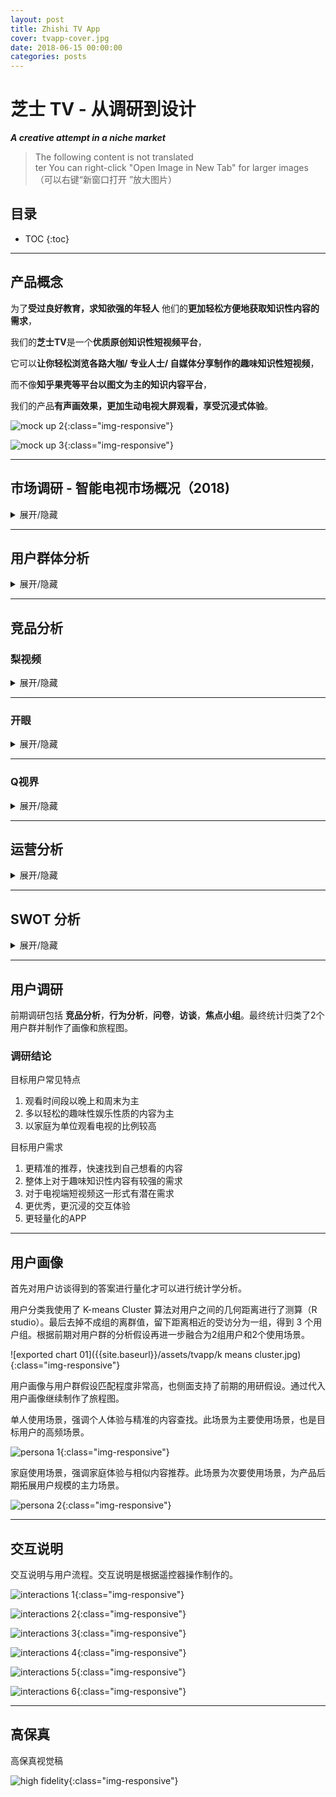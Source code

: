 ```yaml
---
layout: post
title: Zhishi TV App
cover: tvapp-cover.jpg
date: 2018-06-15 00:00:00
categories: posts
---
```


# 芝士 TV - 从调研到设计
***A creative attempt in a niche market***
<br>
> The following content is not translated  
ter
> You can right-click "Open Image in New Tab" for larger images
（可以右键“新窗口打开 ”放大图片）

## 目录
* TOC
{:toc}
---

## 产品概念  

为了**受过良好教育，求知欲强的年轻⼈** 他们的**更加轻松⽅便地获取知识性内容的需求**，

我们的**芝士TV**是一个**优质原创知识性短视频平台**，

它可以**让你轻松浏览各路⼤咖/ 专业⼈士/ ⾃媒体分享制作的趣味知识性短视频**，

而不像**知乎果壳等平台以图文为主的知识内容平台**，

我们的产品**有声画效果，更加⽣动电视⼤屏观看，享受沉浸式体验**。

![mock up 2]({{site.baseurl}}/assets/tvapp/mockup2.jpg){:class="img-responsive"}

![mock up 3]({{site.baseurl}}/assets/tvapp/mockup3.jpg){:class="img-responsive"}

---

## 市场调研 - 智能电视市场概况（2018)
<details markdown="1">

<summary>
展开/隐藏
</summary>

**发展趋势**
  - 智能电视市场已有较为庞大的用户基础，且现阶段仍在迅速增长（智能电视用户总量：2017 年底激活 1.48 亿台，2018 Q1 保有量增速 6%，激活量增速 11%。

  - 国内还没有出现流行的第一方（内容制作方）App，比如Netflix，BBC（BBC iPlayer），HBO GO等。而且在国外市场，下载量高，盈利强的app大多都有强大的内容做支撑，举例来说，YouTube 的主要内容是 UGC，而Netflix，BBC，HBO 则是 PGC+IP （自制剧/电影）的模式。

**用户使用情况**
  - 用户平均使用时长为每日4-5小时，轻度用户主要在晚上使用，重度用户家庭会出现白天全天使用。节假日会更活跃。

**用户画像**
  - 80、90后用户占主流。家庭构成以单身或二口三口小家庭为主。东部发达省份地区用户较多

**视频点播app概况**
  - 视频点播为最主要的用户需求，影视剧、综艺节目等娱乐化内容最受用户欢迎。电视app下载量中影视app占到接近一半。当贝市场点播app排名前100名中绝大部分为大型影视内容集成平台，用户量最多的为主流视频内容平台（腾讯、爱奇艺、优酷等）的电视版。

**短视频app概况**
  - 短视频电视app用户基数相对仍较小。这类app主要专注于垂直内容，用户最多的为新闻、体育类内容。游戏、动漫领域也有一两个app能排进当贝市场点播榜前100. 工具型视频APP也网罗了一部分用户，如运动、健身、广场舞等。教育类视频app主要集中在幼儿教育领域。

**应用市场（App下载市场）概况**
  - App入口混乱，主流的app下载市场有小米TV应用商店，阿里云应用市场，还有奇珀市场，当贝市场，沙发管家等。小米和阿里的市场相对其他发展更加成熟但是仅限于自家OS使用。其他的应用市场还存在管理混乱，应用质量低的探索阶段。
  - 大多数app的设计还处在探索阶段，没有形成统一的交互逻辑，新app常常需要新的操作模式，导致用户的学习成本比较高。

**总结思考**
  - 互联网电视大屏市场已有相当庞大的用户基础，增长快，用户使用时长较长，且用户行为高度集中于观看视频类内容，这一市场对视频媒体/平台中长期发展有重要的战略意义。
  - 当下互联网大屏用户中坚力量为经济较为发达开放地区的26-35岁人群，与我们的知识类短视频app的目标用户基本重合。
  - 互联网电视大屏上的视频内容消费尚以影视综艺等娱乐类内容为主，短视频app使用量相对较少，且以资讯类内容为主。知识类短视频这一细分市场尚为一片蓝海，但也意味着需要以优质内容、新鲜易用的交互体验和一定时间的宣传教育来培养市场。
  - 电视大屏上现有的视频内容绝大多数由专业机构制作（影视综艺制作公司、电视台），PGC内容少。这意味着大屏电视用户对于这一平台上的内容质量有较高期待，电视短视频app不能重复许多手机端同类app重量不重质的策略。

</details>

---

## 用户群体分析

<details markdown="1">

<summary>
展开/隐藏
</summary>

### 假设1：职场小白

**对电视APP产品期望**
- 电视端更好的用户体验和交互方式
- 更全面、更丰富、质量更高的视频内容
- 希望制作专业、干货多，少些煽情内容
- 更精准的推荐，快速找到自己想看的内容
- 可以有创新小游戏的设计但不要给用户负担，接收门槛不宜太高
- 视频内容可以突出家庭分享概念

**用户目的**
- 拓展知识面和满足好奇心
- 通过更精准的推荐快速发现自己想看的内容
- 打发时间和消遣，最好有沉浸体验，因此不希望时间太短（>10min）

**用户痛点**
- 普遍反映电视交互操作不便，时间轴难控制，检索信息繁琐
- 节目中广告太多，易让用户产生焦躁情绪
- 非主要娱乐方式，用户使用频率不高不易想起
- 节目中广告太多，易让用户产生焦躁情绪
- 一些互动设想需要不断一些在移动端很好的互动创新点在电视上不能通用

**电视使用场景**
- 下班后的晚上和周末闲暇放松时
- 连接电脑用来看电影，电视剧等（特别是在国内视频平台没有上线的国外影视剧）
- 连接游戏主机使用

**启发和设计机会**
- 内容方面，知识、应用类视频结合明星的话题效应，如周一围、张译等实力派演员谈演技，罗辑思维和圆桌派这种干货较多的知识类脱口秀、见字如面、朗读者等文化类节目都是我们可纳入考虑范围的，可根据下一步具体用户划分而定
- 另一个层面考虑，用户在某个时间段内的需求，会考虑单项的知识类视频 比如要去旅游了，就会去关注网红达人旅游类的介绍目的地的视频 如需健身可参考很多明星的健身私教视频
互动功能可以跟手机结合起来，用手机作为互动的操作工具，显示在电视端

**总结**

- **这部分人群是本产品的巨大潜在用户群，应该作为重点发展用户，他们对电视APP的期望高，使用意愿也高**

---

### 假设2：已婚有房者

**用户特点**
- 这类人群，以家庭为单位观看电视的频率会更高一些 典型场景包括和爱人一起煲剧，看电影，和孩子一起看动画片，和老人一起看新闻等此时的电视起到的是一个链接家人的作用，内容形式也更适合多人观看，以电影电视综艺等娱乐性内容为主  

**用户目的**
- 他们希望电视能有更多适合家庭观看的内容，为了家庭观看需求愿意付费  
- 对知识类趣味短视频有兴趣，但希望内容有足够的亮点和差异性，能有优质的作者可以长期关注，而且时长认为至少在20分钟以上，否则会觉得不会有什么深度  

**电视使用场景**
- 观看时间段以晚上和周末为主 单次时长较长，也跟内容有关  
- 一个人观看电视的频率较低，而且多以轻松的趣味性娱乐性质的内容为主  

**用户痛点**
- 适合家庭观看的电视内容不多
- 看手机时间太多，如果一家人各自看着手机会很可怕  
- 感兴趣的资源不好找，版权也会有些限制
- 电视的交互方式不是很方便  
- 优质的知识类视频在电视上很少见

**解决方案**
- 利用大数据，推送你感兴趣的内容  
- 趣味性的形式，看完后会有思考的视频更符合现代人的节奏  
- 对于增加互动体验的功能，表示期待，但希望做的更轻量化 不想有过多压力和负担  
- 互动功能可以跟手机结合起来，用手机作为互动的操作工具，显示在电视端  

**启发和设计机会**
- 突出家庭的互动性，如面向孩子寓教于乐的视频适合电视看

**总结**
- **整体来说，是我们的主要用户群**
- **这部分人群与我们的用户定位基本一致，主要变量出现在以家庭为单位上 但我们以一二线年轻家庭为主，从家庭成员构成，还有整体内容品味上对于这类趣味知识性段视频有潜在需求，关键在于怎样在内容上做出差异性，在观看体验能否有一些亮点**

### 假设3：与父母同住者

**用户特点**
- 对这类用户而言，观看电视是他们陪伴父母的重要方式，因此在电视的内容选择和使用习惯上会以父母的意愿为主。当他们需要看自己感兴趣的内容时，通常会选择用手机、ipad或电脑观看

**智能电视使用场景**
- 工作日晚饭时间，每次半小时左右 观看内容通常为新闻、体育赛事、CCTV的纪录片、综艺等 常用电视的点播功能
- 周末每次2-3小时 观看内容为电影、综艺 若电视系统本身提供的影视综艺内容不够丰富，他们会使用手机搜索相关内容，再投屏到电视大屏观看
- 大部分时间会与父母共同观看，观看的内容也以父母的选择为主，偶尔会与父母共同选择观看内容

**对趣味知识类视频内容的需求**
- 大部分用户本身就有观看趣味知识类视频的习惯 其中内容的制作精良程度和知识的趣味性是他们关注的重点
- 对于他们认可的知识类视频生产者，他们愿意持续关注。若内容符合他们兴趣，也愿意付费。
- 对于明星相关的知识类内容，他们更好奇演员歌手等专业领域的分享，而对传统的讲述个人心路历程类的节目兴趣不大
- 绝大部分用户现在是在移动端看这类内容

**对知识类互动游戏的需求（以头脑王者为例）**
- 被采访到的用户都对这类游戏感兴趣，花一两个星期玩过微信上的头脑王者 他们对排位赛的方式更加感兴趣，也愿意为了刷高自己的级别称号持续投入时间

**用户痛点**
- 广电机顶盒的电视系统自带内容不够丰富，下载app也比较麻烦
- 现在的智能电视有很多个遥控，经常弄错
- 电视系统反应较迟钝

**解决方式**
- 关注交互的简洁性和易用性 可配合手机端降低交互难度

**总结**
- **这类用户的智能电视消费内容和方式都以父母的意愿为主。但他们自身对知识类趣味视频有需求，若内容合适，有可能可以引导父母一同观看。建议作为次一级的目标用户群体。**
- **这一类群体对APP的质量要求更高**

</details>

---


## 竞品分析

### 梨视频

<details markdown="1">

<summary>
展开/隐藏
</summary>

**竞争类型：间接**

**产品定位**
  - 拥有丰富的自制短视频内容资源，且符合年轻人口味的咨询类短视频app平台
  - slogan：做最好看的资讯短视频
  - 目标用户：对高质量短视频有需求的年轻人以及热衷记录身边故事的拍客

**产品功能**
  - 可根据兴趣选择不同标签定制视频内容
  - 内容优质丰富、分类清晰，包含多种类型，时长30秒至三分钟不等
  - 可预约看直播
  - 报料功能拉近了与用户距离，鼓励每个人都成为拍客贡献自己看到的故事

**功能结构**
  ![梨视频功能结构图]({{site.baseurl}}/assets/tvapp/lishiping.png){:class="img-responsive"}

**交互/视觉**
  - 白色为主，搭配黄色主色调点缀，设计风格简洁明快，没有喧宾夺主，很好地衬托了短视频封面图丰富的颜色。
  - 独家出品的视频播放界面都搭配了梨视频主题色——黄、白搭配的文字来辅助说明视频的基本情况，以及一些与视频内容产生互动的表情动效，充分体现了制作的用心，让用户对于视频形成一种系列感，拉近了与用户的距离从而认可度更高。
  - 瀑布流方式呈现视频，首页推荐视频图片用大幅占比加以动效，可以有效吸引用户注意力提高点击量
视频大多为横版，点击播放键可即时播放，少量竖版视频点击播放后自动满屏，体验非常流畅

**产品内容**
  - 内容优质丰富、分类清晰，大量的原创拍客视频，包含多种社会、科技、娱乐等多种类型，时长30秒至三分钟不等，另有大量100分钟以上的直播内容

**结论**
  - 我们的产品前期内容种类可能不及梨视频的丰富，更多聚焦在名人明星分享的知识类趣味内容
  - 梨视频的报料功能对于我们产品是一个很好的参考点，因为产品同时也面向PGC制作者，可以借此功能依靠电视平台获得更大程度曝光量，提高作者和app平台的知名度实现双赢。
  - 梨视频对于自家视频播放界面细节上的设计处理是非常值得学习的，借助电视平台可放大这种视频中的文字、表情互动效果，提升趣味娱乐性

</details>

---

### 开眼
<details markdown="1">

<summary>
展开/隐藏
</summary>

**竞争类型：间接**

**产品定位**
  - 国内外高质量高清短视频的推荐平台
  - slogen：每日精选视频推荐，让你大开眼界。

**目标用户**
  - 对高质量短视频有需求的年轻用户，以及需要展示其作品以及发现创作灵感的具有专业背景知识的PGC创作者。

**优势**
  - 内容：质量整体较高，运用技术和运营手段达到有效的筛选。
  - 产品：结构清晰，视觉清爽，给人较强的品质感。
  - 用户：口碑传播，用户忠诚度较高。

**劣势**
  - 播放形式，内容以及视频长度，在一定程度上导致用户使用粘性不高
  - 抖音等娱乐化短视频的强势，一定程度上分流了用户量。

**产品功能**
  - 每日推荐五条精品短视频
  - 按照分类查找感兴趣的短视频
  - 按照视频、作者、用户以及标签进行搜索
  - 关注优质作者，及时获得其最新视频
  - 评论互动，分享感受
  - 成为作者，发布自己的创作视频
  - 缓存视频，离线观看

**产品结构**
  ![开眼功能结构图]({{site.baseurl}}/assets/tvapp/kaiyan.png){:class="img-responsive"}

**交互/视觉**
- 交互
  - 信息层级扁平，浏览内容连贯性强。
  - 内容细分程度高，又通过标签多维度，贴合用户观看喜好感受
  - 转场动效流畅，例如：小屏观看时，关闭当前页面只需向下轻拉，单手操作非常方便。
  - 轻功能，重内容。功能纯粹简单，内容丰富高质，符合当下用户利用较少时间获取较高质量内容的需求。
- 视觉
  - 主色为黑白灰，图标为极简的几何形。
  - 简洁的处理恰能突出品质感，无彩色衬托出丰富多彩的视频内容。
  - 大字体，间隙留白，内容层次清晰。
  - 精心筛选的高质量视频，本身就构成了主场景下的视觉主体，沉浸感较强。

**结论**
- 我们的产品前期内容不会如此丰富，但有一点是明确的，就是差异性和高质量的内容还是关键点。
- 开眼的目标用户除了有观看高质量视频需求的观众，还有很多高质量的PGC创作媒体，在此平台上，这些专业的从业者，创作者也可以获得展示，交流，获取创意灵感的平台，用户的使用整体构成了一个正向的可持续发展的功能闭环，所以这部分用户我们也要考虑。
- 除了内容，在功能、运营上面，开眼都相对比较克制，也许他的用户流量不会像抖音爆炸式增长，但依靠内容的分享传播，用户量稳定而且可期。
- 评论互动功能也许不能直接转移到电视上，但是手机和电视的结合，也许可以碰撞出更多有意思的互动方式。
- 轻功能，重内容，也适合我们的电视端。
- 互动体验是一个方向，但没有更好的方式前，不要做的太重，会适得其反。

</details>

---

### Q视界

<details markdown="1">

<summary>
展开/隐藏
</summary>

**竞争类型：间接**

**产品定位**

- 官方定位为TV端短视频互动社区分享应用，但是实际上现阶段的互动非常有限，只有点赞和关注
我们对它的产品定位为【PGC+聚合】短视频平台
**产品功能**

- 推荐热门原创内容
- 根据专题分类播放视频
- 根据话题分类播放视频
- 根据播放量推荐视频
- - 为视频点赞
- 关注某个专题
- 播放历史记录

**产品结构**
![Q视界功能结构图]({{site.baseurl}}/assets/tvapp/qshijie.png){:class="img-responsive"}

**交互/视觉**
- 以黑色为背景色，使界面在较暗的环境下也不会刺眼，考虑到了电视的夜间使用环境
- 操作简单易懂，UI 简洁，明确的历史纪录功能，但是缺少时间信息
- 不需要注册即可点赞，关注，预约（未完成）
- - 没有搜索功能，分类没有覆盖所有节目，
- 每个区块风格不统一显得杂乱，细节问题太多，例如对齐，颜色和字体
- 功能结构定义不清楚，比如 “热门专题” 没有对应明显的专题入口，分类标签和主界面信息流分类名称不对应，造成用户疑惑

**产品内容**
- 原创内容少，主要以网络搜集而来的视频为主，其中有些内容还涉及版权问题。
- 一部分内容为原版节目的预告片或者宣传片，虽然短但是却没有给观众提供观看完整版的入口

**结论**
- 可以学习 Q 世界的推荐和热门系统。历史记录功能需要放在明显的位置上，并且需要时间信息。分类不宜过于复杂，并且需要简洁明了

</details>

---

## 运营分析
<details markdown="1">

<summary>
展开/隐藏
</summary>

**内容为王**
- 视频类电视app包括非常多部电影和综艺、电视剧、纪录片等各种形式的内容，清晰度在4K电视上表现非常好。
- 有的电视app不仅在影视采购上保持优势，更重要是自制战略，比如爱奇艺自制剧。
- 原创PGC，分类更专业，内容质量也更有保证
**渠道**
- 和电视厂商合作，获取原始用户，扩大app安装量
**精细化运营——用户标签管理**
- 在精细化运营驱动的时代，精细化运营的基础是了解用户，知道用户想要什么，从而提高运营效率
- 用户标签即用户信息标签化，简单来说，就是用一些具有较强概括性的词汇来描述或形容用户特征、兴趣爱好
- 用户标签管理系统搭建好后，意味着用户画像已经形成 运营配合用户信息标签，把具有同类标签的用户分为一组，对他们进行更灵活、更有针对性的营销活动
**推荐机制**
- 通过大数据和推荐引擎，将不同的内容推荐给可能对它们感兴趣的用户
- 可以参考YouTube的自动播放列表系统，让用户产生连续看下去的兴趣
- 通过节目排行、猜你喜欢、朋友在看、互动游戏的方式进行节目的推荐
- 用户可以订阅某个作者或专栏，当他订阅了之后，有什么更新的信息，开播的信息，就会实时的通知这个用户，提升他开机的收视时长
**活动**
- 通过优惠活动，会员促销，提高用户付费的积极性
- 通过节日活动进行宣传推广 

</details>

---

## SWOT 分析

<details markdown="1">

<summary>
展开/隐藏
</summary>

***S***
- 这款产品的定位独特，直接竞争对手很少
- 有原创 PGC 作为支持吸引观众
- 知识性话题迎合了特定观众群的需求
- 知识型话题和电视的使用场景（放松，倾听意愿，时间较长，不需要频繁操作和互动）更加吻合
- 内容专注，不需要费力寻找感兴趣的话题
- 在节目间隙增加趣味性的互动体验，突出家庭互动的概念

***W***
- 以app作为入口会使一部分潜在用户（有兴趣但是不强烈）流失，因为app需要经历搜索，安装，学习使用 3 个步骤
- 原创内容更新速度慢
- 相比于移动端和网页端，电视端在短视频这种形式上存在劣势，因为短视频更适合占据碎片时间，因此移动端观看短视频更加流行

***O***
- 不同于国外市场，国内市场的知识性内容没有一家独大的播放平台（YouTube，Podcast），小而精的品牌例如《逻辑思维》，《职人介绍所》，《知乎Live》都倾向于在自己的平台发展，因此观众对于app入口的接受程度比较高
- 因为内容专注，所以核心功能较少，限制少，这样有机会开发比同类 app 更美观的 UI 和便捷的交互

***T***
- 大型平台如腾讯视频，爱奇艺，优酷也有知识话题，会抢占一部分市场
- PGC 制作者可能会选择多个平台同时发布内容
- 独家内容的数量取决于平台的竞争力，初期很可能会面临更新速度过慢的问题

</details>

---

## 用户调研

前期调研包括 **竞品分析**，**行为分析**，**问卷**，**访谈**，**焦点小组**。最终统计归类了2个用户群并制作了画像和旅程图。

### 调研结论
目标用户常见特点
1. 观看时间段以晚上和周末为主
1. 多以轻松的趣味性娱乐性质的内容为主
1. 以家庭为单位观看电视的比例较高

目标用户需求
1. 更精准的推荐，快速找到自己想看的内容
1. 整体上对于趣味知识性内容有较强的需求
1. 对于电视端短视频这一形式有潜在需求
1. 更优秀，更沉浸的交互体验
1. 更轻量化的APP

---

## 用户画像

首先对用户访谈得到的答案进行量化才可以进行统计学分析。



用户分类我使用了 K-means Cluster 算法对用户之间的几何距离进行了测算（R studio）。最后去掉不成组的离群值，留下距离相近的受访分为一组，得到 3 个用户组。根据前期对用户群的分析假设再进一步融合为2组用户和2个使用场景。

![exported chart 01]({{site.baseurl}}/assets/tvapp/k means cluster.jpg){:class="img-responsive"}

用户画像与用户群假设匹配程度非常高，也侧面支持了前期的用研假设。通过代入用户画像继续制作了旅程图。

单人使用场景，强调个人体验与精准的内容查找。此场景为主要使用场景，也是目标用户的高频场景。

![persona 1]({{site.baseurl}}/assets/tvapp/persona-1.png){:class="img-responsive"}

家庭使用场景，强调家庭体验与相似内容推荐。此场景为次要使用场景，为产品后期拓展用户规模的主力场景。

![persona 2]({{site.baseurl}}/assets/tvapp/persona-2.png){:class="img-responsive"}

---

## 交互说明
交互说明与用户流程。交互说明是根据遥控器操作制作的。

![interactions 1]({{site.baseurl}}/assets/tvapp/interactions-1.png){:class="img-responsive"}

![interactions 2]({{site.baseurl}}/assets/tvapp/interactions-2.png){:class="img-responsive"}

![interactions 3]({{site.baseurl}}/assets/tvapp/interactions-3.png){:class="img-responsive"}

![interactions 4]({{site.baseurl}}/assets/tvapp/interactions-4.png){:class="img-responsive"}

![interactions 5]({{site.baseurl}}/assets/tvapp/interactions-5.png){:class="img-responsive"}

![interactions 6]({{site.baseurl}}/assets/tvapp/interactions-6.png){:class="img-responsive"}

---

## 高保真
高保真视觉稿

![high fidelity]({{site.baseurl}}/assets/tvapp/high-fid.jpg){:class="img-responsive"}
